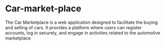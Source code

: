 # Car-market-place
The Car Marketplace is a web application designed to facilitate the buying and selling of cars. It provides a platform where users can register accounts, log in securely, and engage in activities related to the automotive marketplace
